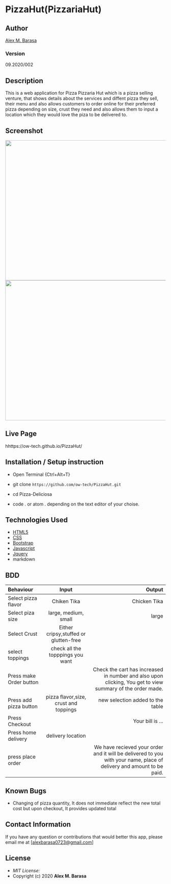 # PizzaHut(PizzariaHut)
## Author

[Alex M. Barasa](https://github.com/ow-tech)

### Version
09.2020/002

## Description

This is a web application for Pizza Pizzaria Hut which is a pizza selling venture, that shows details about the services and diffent pizza they sell, their menu and also allows customers to order online for their preferred pizza depending on size, crust they need and also allows them to input a location which they would love the piza to be delivered to. 

## Screenshot
<img src="https://bit.ly/2G3Q089" width="900px" height="440px">
<img src="https://bit.ly/2ScdZ7l" width="900px" height="440px">

## Live Page 
hhttps://ow-tech.github.io/PizzaHut/


## Installation / Setup instruction
* Open Terminal {Ctrl+Alt+T}

* git clone ```https://github.com/ow-tech/PizzaHut.git```

* cd Pizza-Deliciosa

* code . or atom . depending on the text editor of your choise.

## Technologies Used

* [HTML5](https://github.com/topics/html5)
* [CSS](https://github.com/topics/css3)
* [Bootstrap](https://github.com/topics/bootstrap)
* [Javascript](https://github.com/topics/javascript)
* [Jquery](https://github.com/topic/jquery)
* markdown


## BDD
| Behaviour      | Input        | Output       |
| :------------- | :----------: | -----------: |
|  Select pizza flavor  |   Chiken Tika |   Chicken Tika   |
| Select piza size  | large, medium, small |  large  |
| Select Crust   |  Either cripsy,stuffed or glutten-free  |     |
| select toppings  |  check all the topppings you want     |     |
| Press make Order button |     | Check the cart has increased in number and also upon clicking, You get to view summary of the order made.|
| Press add pizza button | pizza flavor,size, crust and toppings   | new selection added to the table|
| Press Checkout |     | Your bill is ...  |
| Press home delivery | delivery location     |  |
| press place order| | We have recieved your order and it will be delivered to you with your name, place of delivery and amount to be paid.|

## Known Bugs

* Changing of pizza quantity, It does not immediate reflect the new total cost but upon checkout, It provides updated total

## Contact Information 

If you have any question or contributions that would better this app, please email me at [alexbarasa0723@gmail.com]

## License
* *MIT License:*
* Copyright (c) 2020 **Alex M. Barasa**
